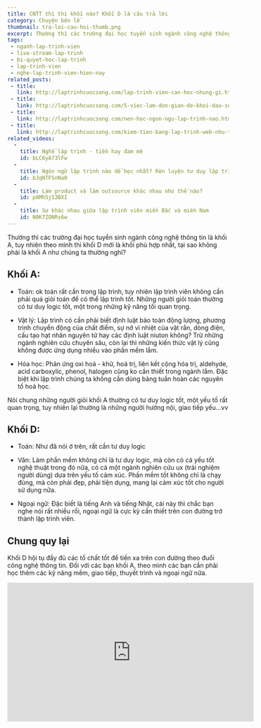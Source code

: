 ```yaml
---
title: CNTT thì thi khối nào? Khối D là câu trả lời
category: Chuyện bên lề
thumbnail: tra-loi-cau-hoi-thumb.png
excerpt: Thường thì các trường đại học tuyển sinh ngành công nghệ thông tin là khối A, tuy nhiên theo mình thì khối D mới là khối phù hợp nhất, tại sao không phải là khối A như chúng ta thường nghĩ?
tags:
 - nganh-lap-trinh-vien
 - live-stream-lap-trinh
 - bi-quyet-hoc-lap-trinh
 - lap-trinh-vien
 - nghe-lap-trinh-vien-hien-nay
related_posts:
 - title: 
   link: http://laptrinhcuocsong.com/lap-trinh-vien-can-hoc-nhung-gi.html
 - title: 
   link: http://laptrinhcuocsong.com/5-viec-lam-don-gian-de-khoi-dau-su-nghiep-lap-trinh-vien-nghiem-tuc.html
 - title: 
   link: http://laptrinhcuocsong.com/nen-hoc-ngon-ngu-lap-trinh-nao.html
 - title: 
   link: http://laptrinhcuocsong.com/kiem-tien-bang-lap-trinh-web-nhu-the-nao.html
related_videos:
  -
    title: Nghề lập trình - tiền hay đam mê
    id: bLC6yA73lFw
  -
    title: Ngôn ngữ lập trình nào dễ học nhất? Rèn luyện tư duy lập trình
    id: bJqNTFSnNa0
  -
    title: Làm product và làm outsource khác nhau như thế nào?
    id: pAMh5j53BXI
  -
    title: Sự khác nhau giữa lập trình viên miền Bắc và miền Nam
    id: N0K7ZONRs6w
---
```

Thường thì các trường đại học tuyển sinh ngành công nghệ thông tin là khối A, tuy nhiên theo mình thì khối D mới là khối phù hợp nhất, tại sao không phải là khối A như chúng ta thường nghĩ?

## Khối A:

- Toán: ok toán rất cần trong lập trình, tuy nhiên lập trình viên không cần phải quá giỏi toán để có thể lập trình tốt. Những người giỏi toán thường có tư duy logic tốt, một trong những kỹ năng tối quan trọng.

- Vật lý: Lập trình có cần phải biết định luật bảo toàn động lượng, phương trình chuyển động của chất điểm, sự nở vì nhiệt của vật rắn, dòng điện, cấu tạo hạt nhân nguyên tử hay các định luật niuton không? Trừ những ngành nghiên cứu chuyên sâu, còn lại thì những kiến thức vật lý cũng không được ứng dụng nhiều vào phần mềm lắm.

- Hóa học: Phản ứng oxi hoá - khử, hoá trị, liên kết cộng hóa trị, aldehyde, acid carboxylic, phenol, halogen cũng ko cần thiết trong ngành lắm. Đặc biệt khi lập trình chúng ta không cần dùng bảng tuần hoàn các nguyên tố hoá học.

Nói chung những người giỏi khối A thường có tư duy logic tốt, một yếu tố rất quan trọng, tuy nhiên lại thường là những người hướng nội, giao tiếp yếu...vv

## Khối D:

- Toán: Như đã nói ở trên, rất cần tư duy logic

- Văn: Làm phần mềm không chỉ là tư duy logic, mà còn có cả yếu tốt nghệ thuật trong đó nữa, có cả một ngành nghiên cứu ux (trải nghiệm người dùng) dựa trên yếu tố cảm xúc. Phần mềm tốt không chỉ là chạy đúng, mà còn phải đẹp, phải tiện dụng, mang lại cảm xúc tốt cho người sử dụng nữa.

- Ngoại ngữ: Đặc biết là tiếng Anh và tiếng Nhật, cái này thì chắc bạn nghe nói rất nhiều rồi, ngoại ngữ là cực kỳ cần thiết trên con đường trở thành lập trình viên.

## Chung quy lại

Khối D hội tụ đầy đủ các tố chất tốt để tiến xa trên con đường theo đuổi công nghệ thông tin. Đối với các bạn khối A, theo mình các bạn cần phải học thêm các kỹ năng mềm, giao tiếp, thuyết trình và ngoại ngữ nữa.

<div class="youtube">
<iframe width="560" height="315" src="https://www.youtube.com/embed/aYA_Jsoe-jM" frameborder="0" allowfullscreen></iframe>
</div>
